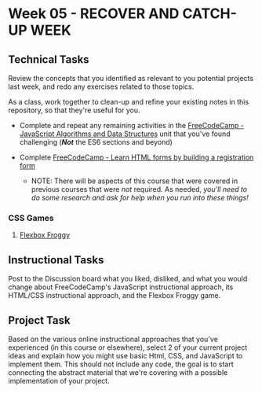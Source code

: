 # Week 05 - RECOVER AND CATCH-UP WEEK

## Technical Tasks

Review the concepts that you identified as relevant to you potential projects last week, and redo any exercises related to those topics.

As a class, work together to clean-up and refine your existing notes in this repository, so that they're useful for you.


- Complete and repeat any remaining activities in the [FreeCodeCamp - JavaScript Algorithms and Data Structures](https://www.freecodecamp.org/learn/javascript-algorithms-and-data-structures/#basic-javascript) unit that you've found challenging (**_Not_** the ES6 sections and beyond)


- Complete [FreeCodeCamp - Learn HTML forms by building a registration form](https://www.freecodecamp.org/learn/2022/responsive-web-design/#learn-html-forms-by-building-a-registration-form)
   - NOTE: There will be aspects of this course that were covered in previous courses that were _not_ required.  As needed, _you'll need to do some research and ask for help when you run into these things!_

### CSS Games

1. [Flexbox Froggy](https://flexboxfroggy.com/)


## Instructional Tasks

Post to the Discussion board what you liked, disliked, and what you would change about FreeCodeCamp's JavaScript instructional approach, its HTML/CSS instructional approach, and the Flexbox Froggy game.


## Project Task

Based on the various online instructional approaches that you've experienced (in this course or elsewhere), select 2 of your current project ideas and explain how you might use basic Html, CSS, and JavaScript to implement them.  This should not include any code, the goal is to start connecting the abstract material that we're covering with a possible implementation of your project.
